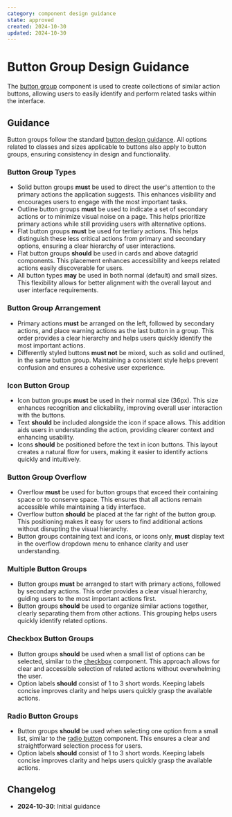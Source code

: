 ```yaml
---
category: component design guidance
state: approved
created: 2024-10-30
updated: 2024-10-30
---
```


# Button Group Design Guidance

The [button group](https://clarity.design/documentation/button-group) component is used to create collections of similar action buttons, allowing users to easily identify and perform related tasks within the interface.

## Guidance

Button groups follow the standard [button design guidance](/1003). All options related to classes and sizes applicable to buttons also apply to button groups, ensuring consistency in design and functionality.

### Button Group Types

- Solid button groups **must** be used to direct the user's attention to the primary actions the application suggests. This enhances visibility and encourages users to engage with the most important tasks.
- Outline button groups **must** be used to indicate a set of secondary actions or to minimize visual noise on a page. This helps prioritize primary actions while still providing users with alternative options.
- Flat button groups **must** be used for tertiary actions. This helps distinguish these less critical actions from primary and secondary options, ensuring a clear hierarchy of user interactions.
- Flat button groups **should** be used in cards and above datagrid components. This placement enhances accessibility and keeps related actions easily discoverable for users.
- All button types **may** be used in both normal (default) and small sizes. This flexibility allows for better alignment with the overall layout and user interface requirements.

### Button Group Arrangement

- Primary actions **must** be arranged on the left, followed by secondary actions, and place warning actions as the last button in a group. This order provides a clear hierarchy and helps users quickly identify the most important actions.
- Differently styled buttons **must not** be mixed, such as solid and outlined, in the same button group. Maintaining a consistent style helps prevent confusion and ensures a cohesive user experience.

### Icon Button Group

- Icon button groups **must** be used in their normal size (36px). This size enhances recognition and clickability, improving overall user interaction with the buttons.
- Text **should** be included alongside the icon if space allows. This addition aids users in understanding the action, providing clearer context and enhancing usability.
- Icons **should** be positioned before the text in icon buttons. This layout creates a natural flow for users, making it easier to identify actions quickly and intuitively.

### Button Group Overflow

- Overflow **must** be used for button groups that exceed their containing space or to conserve space. This ensures that all actions remain accessible while maintaining a tidy interface.
- Overflow button **should** be placed at the far right of the button group. This positioning makes it easy for users to find additional actions without disrupting the visual hierarchy.
- Button groups containing text and icons, or icons only, **must** display text in the overflow dropdown menu to enhance clarity and user understanding.

### Multiple Button Groups

- Button groups **must** be arranged to start with primary actions, followed by secondary actions. This order provides a clear visual hierarchy, guiding users to the most important actions first.
- Button groups **should** be used to organize similar actions together, clearly separating them from other actions. This grouping helps users quickly identify related options.

### Checkbox Button Groups

- Button groups **should** be used when a small list of options can be selected, similar to the [checkbox](https://clarity.design/documentation/checkbox) component. This approach allows for clear and accessible selection of related actions without overwhelming the user.
- Option labels **should** consist of 1 to 3 short words. Keeping labels concise improves clarity and helps users quickly grasp the available actions.

### Radio Button Groups

- Button groups **should** be used when selecting one option from a small list, similar to the [radio button](https://clarity.design/documentation/radio) component. This ensures a clear and straightforward selection process for users.
- Option labels **should** consist of 1 to 3 short words. Keeping labels concise improves clarity and helps users quickly grasp the available actions.

## Changelog

- **2024-10-30**: Initial guidance

